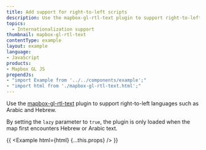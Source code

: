 ```yaml
---
title: Add support for right-to-left scripts
description: Use the mapbox-gl-rtl-text plugin to support right-to-left languages such as Arabic and Hebrew.
topics:
  - Internationalization support
thumbnail: mapbox-gl-rtl-text
contentType: example
layout: example
language:
- JavaScript
products:
- Mapbox GL JS
prependJs:
- "import Example from '../../components/example';"
- "import html from './mapbox-gl-rtl-text.html';"
---
```


Use the [mapbox-gl-rtl-text](https://github.com/mapbox/mapbox-gl-rtl-text) plugin to support right-to-left languages such as Arabic and Hebrew.

By setting the `lazy` parameter to `true`, the plugin is only loaded when the map first encounters Hebrew or Arabic text.

{{ <Example html={html} {...this.props} /> }}
